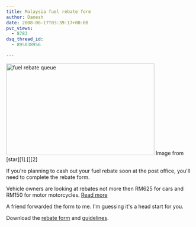 ```yaml
---
title: Malaysia fuel rebate form
author: Danesh
date: 2008-06-17T03:39:17+00:00
pvc_views:
  - 8783
dsq_thread_id:
  - 895038956

---
```

<img loading="lazy" class="alignnone size-full wp-image-615" title="fuel rebate queue" src="/wp-content/uploads/2008/06/n_02queue1.jpg" alt="fuel rebate queue" width="400" height="247" />  
Image from [star][1].[][2]

If you're planning to cash out your fuel rebate soon at the post office, you'll need to complete the rebate form.

Vehicle owners are looking at rebates not more then RM625 for cars and RM150 for motor motorcycles. [Read more][3]

A friend forwarded the form to me. I'm guessing it's a head start for you.

Download the [rebate form][4] and [guidelines][5].

 [1]: http://thestar.com.my/news/story.asp?file=/2008/6/15/nation/21559114&sec=nation
 [2]: /wp-content/uploads/2008/06/n_02queue1.jpg
 [3]: http://thestar.com.my/news/story.asp?file=/2008/6/13/nation/21537165&sec=nation
 [4]: /wp-content/uploads/2008/06/borang2.pdf
 [5]: /wp-content/uploads/2008/06/panduansubsidi.pdf